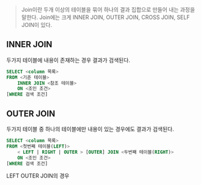 > Join이란 두개 이상의 테이블을 묶어 하나의 결과 집합으로 만들어 내는  과정을  말한다.
> Join에는 크게 INNER JOIN, OUTER JOIN, CROSS JOIN, SELF JOIN이 있다.


## INNER JOIN
두가지 테이블에 내용이 존재하는 경우 결과가 검색된다.

```sql
SELECT <column 목록>
FROM <기준 테이블>
	INNER JOIN <참조 테이블>
	ON <조인 조건>
[WHERE 검색 조건]
```

## OUTER JOIN
두가지 테이블 중 하나의 테이블에만 내용이 있는 경우에도 결과가 검색된다.

```sql
SELECT <column 목록>
FROM <첫번째 테이블(LEFT)>
	< LEFT | RIGHT | OUTER > [OUTER] JOIN <두번째 테이블(RIGHT)>
	ON <조인 조건>
[WHERE 검색 조건]
```

LEFT OUTER JOIN의 경우 


## 